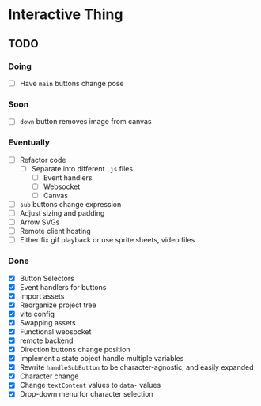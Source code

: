 # Interactive Thing

## TODO

### Doing

- [ ] Have `main` buttons change pose

### Soon

- [ ] `down` button removes image from canvas

### Eventually

- [ ] Refactor code
  - [ ] Separate into different `.js` files
    - [ ] Event handlers
    - [ ] Websocket
    - [ ] Canvas
- [ ] `sub` buttons change expression
- [ ] Adjust sizing and padding
- [ ] Arrow SVGs
- [ ] Remote client hosting
- [ ] Either fix gif playback or use sprite sheets, video files

### Done

- [X] Button Selectors
- [X] Event handlers for buttons
- [X] Import assets
- [X] Reorganize project tree
- [X] vite config
- [X] Swapping assets
- [X] Functional websocket
- [X] remote backend
- [X] Direction buttons change position
- [X] Implement a state object handle multiple variables
- [X] Rewrite `handleSubButton` to be character-agnostic, and easily expanded
- [X] Character change
- [X] Change `textContent` values to `data-` values
- [X] Drop-down menu for character selection
